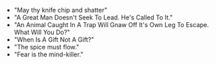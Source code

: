 - "May thy knife chip and shatter"
- "A Great Man Doesn't Seek To Lead. He's Called To It."
- "An Animal Caught In A Trap Will Gnaw Off It's Own Leg To Escape. What Will You Do?"
- "When Is A Gift Not A Gift?"
- "The spice must flow."
- "Fear is the mind-killer."
